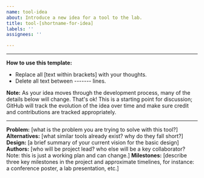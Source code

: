 ```yaml
---
name: tool-idea
about: Introduce a new idea for a tool to the lab.
title: tool-[shortname-for-idea]
labels: ''
assignees: ''

---
```


-------
 **How to use this template:**
- Replace all [text within brackets] with your thoughts.
- Delete all text between ------- lines.

**Note:** As your idea moves through the development process, many of the details below will change.  That's ok!  This is a starting point for discussion; GitHub will track the evolution of the idea over time and make sure credit and contributions are tracked appropriately.

-------

**Problem:** [what is the problem you are trying to solve with this tool?]
**Alternatives:** [what similar tools already exist? why do they fall short?]
**Design:** [a brief summary of your current vision for the basic design]
**Authors:** [who will be project lead? who else will be a key collaborator? Note: this is just a working plan and can change.]
**Milestones:** [describe three key milestones in the project and approximate timelines, for instance: a conference poster, a lab presentation, etc.]
